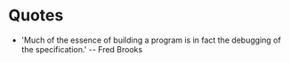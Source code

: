 # Quotes

- 'Much of the essence of building a program is in fact the debugging of the specification.' -- Fred Brooks
